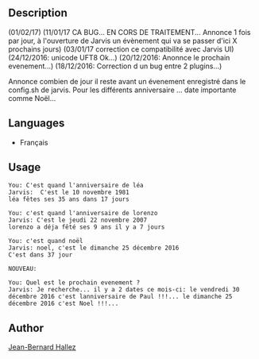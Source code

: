 <!---
IMPORTANT
=========
This README.md is displayed in the WebStore as well as within Jarvis app
Please do not change the structure of this file
Fill-in Description, Usage & Author sections
Make sure to rename the [en] folder into the language code your plugin is written in (ex: fr, es, de, it...)
For multi-language plugin:
- clone the language directory and translate commands/functions.sh
- optionally write the Description / Usage sections in several languages
-->
## Description
(01/02/17)
(11/01/17 CA BUG... EN CORS DE TRAITEMENT... Annonce 1 fois par jour, à l'ouverture de Jarvis un évènement qui va se passer d'ici X prochains jours)
(03/01/17 correction ce compatibilité avec Jarvis UI)
(24/12/2016: unicode UFT8 Ok...)
(20/12/2016: Anonnce le prochain evenement...)
(18/12/2016: Correction d un bug entre 2 plugins...)

Annonce combien de jour il reste avant un évenement enregistré dans le config.sh de jarvis.
Pour les différents anniversaire ... date importante comme Noël...

## Languages

* Français

## Usage
```
You: C'est quand l'anniversaire de léa
Jarvis:  C'est le 10 novembre 1981
léa fêtes ses 35 ans dans 17 jours

You: c'est quand l'anniversaire de lorenzo
Jarvis: C'est le jeudi 22 novembre 2007
lorenzo a déja fêté ses 9 ans il y a 7 jours

You: c'est quand noël
Jarvis: noel, c'est le dimanche 25 décembre 2016
C'est dans 37 jour

NOUVEAU: 

You: Quel est le prochain evenement ?
Jarvis: Je recherche... il y a 2 dates ce mois-ci: le vendredi 30 décembre 2016 c'est lanniversaire de Paul !!!... le dimanche 25 décembre 2016 c'est Noel !!!...

```
## Author
[Jean-Bernard Hallez](https://github.com/Jean-Bernard-Hallez/jarvis-cestquand)
